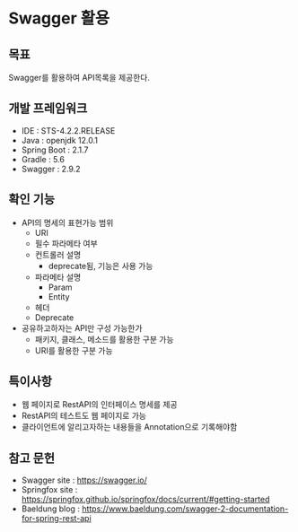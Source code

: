 # Swagger 활용

## 목표
Swagger를 활용하여 API목록을 제공한다.

## 개발 프레임워크
 - IDE : STS-4.2.2.RELEASE
 - Java : openjdk 12.0.1
 - Spring Boot : 2.1.7
 - Gradle : 5.6
 - Swagger : 2.9.2
 
## 확인 기능
 - API의 명세의 표현가능 범위
 	- URI
 	- 필수 파라메타 여부
 	- 컨트롤러 설명
 		- deprecate됨, 기능은 사용 가능 
 	- 파라메타 설명
 		- Param
 		- Entity
 	- 헤더
 	- Deprecate
 - 공유하고하자는 API만 구성 가능한가
 	- 패키지, 클래스, 메소드를 활용한 구분 가능
 	- URI를 활용한 구분 가능
 	
## 특이사항
 - 웹 페이지로 RestAPI의 인터페이스 명세를 제공
 - RestAPI의 테스트도 웹 페이지로 가능
 - 클라이언트에 알리고자하는 내용들을 Annotation으로 기록해야함

## 참고 문헌
 - Swagger site : https://swagger.io/
 - Springfox site : https://springfox.github.io/springfox/docs/current/#getting-started
 - Baeldung blog : https://www.baeldung.com/swagger-2-documentation-for-spring-rest-api